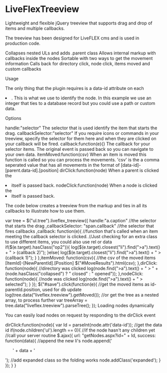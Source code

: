 LiveFlexTreeview
================

Lightweight and flexible jQuery treeview that supports drag and drop of items and multiple callbacks.

The treeview has been designed for LiveFLEX cms and is used in production code.

Collapses nested ULs and adds .parent class
Allows internal markup with callbacks inside the nodes
Sortable with two ways to get the movement information
Calls back for directory click, node click, items moved and custom callbacks

Usage

The only thing that the plugin requires is a data-id attribute on each <li>. This is what we use to identify the node. In this example we use an integer that ties to a database record but you could use a path or custom data.

 

Options

handle:"selector"   The selector that is used identify the item that starts the drag.
callbackSelector:"selector"	 If you require icons or commands in your treeview, specify the selector for them here and when they are clicked on your callback will be fired.
callback:function(e){}	 The callback for your selector items. The original event is passed back so you can navigate to your own data.
itemMoved:function(csv)	 When an item is moved this function is called so you can process the movements. 'csv' is the a comma seperated value that has all movements in the format of [data-id]-[parent.data-id].[position]
dirClick:function(node)	 When a parent is clicked the <li> itself is passed back.
nodeClick:function(node)	 When a node is clicked the <li> itself is passed back.
 	  
The code below creates a treeview from the markup and ties in all its callbacks to illustrate how to use them.

var tree = $("ul.tree").liveflex_treeview({
	handle:"a.caption" //the selector that starts the drag
	,callbackSelector: "span.callback" //the selector that fires callbacks
	,callback: function(e){
		//function that's called when an item meeting the callback selector is clicked.
		//Just checking for an extra class to use different items, you could also use rel or data
		if($(e.target).hasClass("op2")){
			log($(e.target).closest("li").find(">a").text() + " > (callback 2)");
		}else{
			log($(e.target).closest("li").find(">a").text() + " > (callback 1)");
		}
	},itemMoved: function(csv){
		//the csv of the moved items [ItemId]-[NewParentId].[Position]
		$("#MoveResults").html(csv);
	},dirClick: function(node){
		//directory was clicked
		log(node.find(">a").text() + " > " + (node.hasClass("collapsed") ? " closed" : " opened"));
	},nodeClick: function(node){
		//node was clicked
		log(node.find(">a").text() + " > selected");
	}
});
$("#save").click(function(e){
	//get the moved items as id-parentId.position, used for db update
	log(tree.data("liveflex.treeview").getMoved());
	//or get the tree as a nested array, to process further
	var treeArray = tree.data("liveflex.treeview").parseTree();
});
Loading nodes dynamically

You can easily load nodes on request by responding to the dirClick event

dirClick:function(node){
	var Id = parseInt(node.attr('data-id')); //get the data id
	if(node.children('ul').length  == 0){ //if the node hasn't any children yet
		//call your server routine
		$.ajax({
			url: "getNodes.aspx?id=" + Id,
			success: function(data){
				//append the new li's
				node.append('<ul>' + data + '</ul>'); 
				//add expanded class so the folding works 
				node.addClass('expanded'); 
			} 
		}); 
	} 
} 
